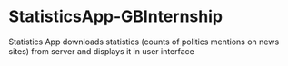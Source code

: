 # StatisticsApp-GBInternship
Statistics App downloads statistics (counts of politics mentions on news sites) from server and displays it in user interface
